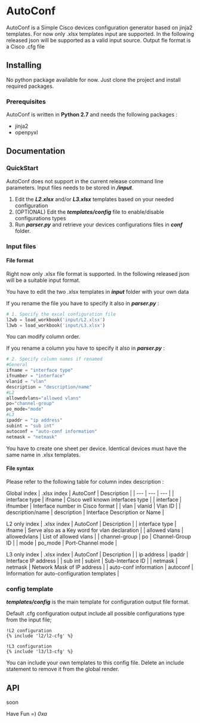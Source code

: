 AutoConf
========

AutoConf is a Simple Cisco devices configuration generator based on jinja2 templates.
For now only .xlsx templates input are supported. In the following released json will be supported as a valid input source.
Output fle format is a Cisco .cfg file

## Installing

No python package available for now. Just clone the project and install required packages.

### Prerequisites

AutoConf is written in **Python 2.7** and needs the following packages :

* jinja2
* openpyxl

## Documentation

### QuickStart

AutoConf does not support in the current release command line parameters.
Input files needs to be stored in **_/input_**.

1. Edit the **_L2.xlsx_** and/or _**L3.xlsx**_ templates based on your needed configuration
2. (OPTIONAL) Edit the **_templates/config_** file to enable/disable configurations types
3. Run **_parser.py_** and retrieve your devices configurations files in **_conf_** folder.

### Input files

#### File format
Right now only .xlsx file format is supported. In the following released json will be a suitable input format.

You have to edit the two .xlsx templates in **_input_** folder with your own data

If you rename the file you have to specify it also in **_parser.py_** :
```python
# 1. Specify the excel configuration file
l2wb = load_workbook('input/L2.xlsx')
l3wb = load_workbook('input/L3.xlsx')
```
You can modify column order.

If you rename a column you have to specify it also in **_parser.py_** :

```python
# 2. Specify column names if renamed
#General
ifname = "interface type"
ifnumber = "interface"
vlanid = "vlan"
description = "description/name"
#L2
allowedvlans="allowed vlans"
po="channel-group"
po_mode="mode"
#L3
ipaddr = "ip address"
subint = "sub int"
autoconf = "auto-conf information"
netmask = "netmask"
```

You have to create one sheet per device. Identical devices must have the same name in .xlsx templates.

#### File syntax

Please refer to the following table for column index description :

Global index
| .xlsx index | AutoConf | Description |
| --- | --- | --- |
| interface type | ifname | Cisco well known interfaces type |
| interface | ifnumber | Interface number in Cisco format |
| vlan | vlanid | Vlan ID |
| description/name | description | Interface Description or Name |

L2 only index
| .xlsx index | AutoConf | Description |
| interface type | ifname | Serve also as a Key word for vlan declaration |
| allowed vlans | allowedvlans | List of allowed vlans |
| channel-group | po | Channel-Group ID |
| mode | po_mode | Port-Channel mode |


L3 only index
| .xlsx index | AutoConf | Description |
| ip address | ipaddr | Interface IP address |
| sub int | subint | Sub-Interface ID |
| netmask | netmask | Network Mask of IP address |
| auto-conf information | autoconf | Information for auto-configuration templates |

### config template

**_templates/config_** is the main template for configuration output file format.

Default .cfg configuration output include all possible configurations type from the input file;

```jinja
!L2 configuration
{% include 'l2/l2-cfg' %}

!L3 configuration
{% include 'l3/l3-cfg' %}
```

You can include your own templates to this config file.
Delete an include statement to remove it from the global render.

## API

soon


Have Fun =)
_0xa_
